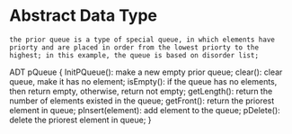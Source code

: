 # Abstract Data Type

    the prior queue is a type of special queue, in which elements have priorty and are placed in order from the lowest priorty to the highest; in this example, the queue is based on disorder list;

ADT pQueue {
    InitPQueue():
        make a new empty prior queue;
    clear():
        clear queue, make it has no element;
    isEmpty():
        if the queue has no elements, then return empty, otherwise, return not empty;
    getLength():
        return the number of elements existed in the queue;
    getFront():
        return the priorest element in queue;
    pInsert(element):
        add element to the queue;
    pDelete():
        delete the priorest element in queue;
}